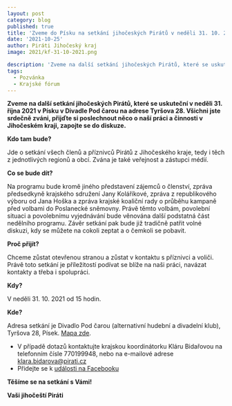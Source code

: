 ```yaml
---
layout: post
category: blog
published: true
title: 'Zveme do Písku na setkání jihočeských Pirátů v neděli 31. 10. 2021'
date: '2021-10-25'
author: Piráti Jihočeský kraj
image: 2021/kf-31-10-2021.png

description: 'Zveme na další setkání jihočeských Pirátů, které se uskuteční v neděli 31. října 2021 v Písku v Divadle Pod čarou na adrese Tyršova 28. Všichni jste srdečně zváni, přijďte si poslechnout něco o naší práci a činnosti v Jihočeském kraji, zapojte se do diskuze.'
tags:
  - Pozvánka
  - Krajské fórum
---
```

**Zveme na další setkání jihočeských Pirátů, které se uskuteční v neděli 31. října 2021 v Písku v Divadle Pod čarou na adrese Tyršova 28. Všichni jste srdečně zváni, přijďte si poslechnout něco o naší práci a činnosti v Jihočeském kraji, zapojte se do diskuze.**

**Kdo tam bude?**

Jde o setkání všech členů a příznivců Pirátů z Jihočeského kraje, tedy i těch z jednotlivých regionů a obcí. Zvána je také veřejnost a zástupci médií.

**Co se bude dít?**

Na programu bude kromě jiného představení zájemců o členství, zpráva předsedkyně krajského sdružení Jany Koláříkové, zpráva z republikového výboru od Jana Hoška a zpráva
krajské koaliční rady o průběhu kampaně před volbami do Poslanecké sněmovny. Právě těmto volbám, povolební situaci a povolebnímu vyjednávání bude věnována další podstatná část nedělního programu. Závěr setkání pak bude již tradičně patřit volné diskuzi, kdy se můžete na cokoli zeptat a o čemkoli se pobavit.

**Proč přijít?**

Chceme zůstat otevřenou stranou a zůstat v kontaktu s příznivci a voliči. Právě toto setkání je příležitostí podívat se blíže na naši práci, navázat kontakty a třeba i spolupráci.

**Kdy?**

V neděli 31. 10. 2021 od 15 hodin.

**Kde?**

Adresa setkání je Divadlo Pod čarou (alternativní hudební a divadelní klub), Tyršova 28, Písek. [Mapa zde](https://goo.gl/maps/Kf9hkg1kTvNTnyWB9). 

  - V případě dotazů kontaktujte krajskou koordinátorku Kláru Bidařovou na telefonním čísle 770199948, nebo na e-mailové adrese klara.bidarova@pirati.cz
  - Přidejte se k [události na Facebooku](https://www.facebook.com/events/334425295104225)

**Těšíme se na setkání s Vámi!**

**Vaši jihočeští Piráti**